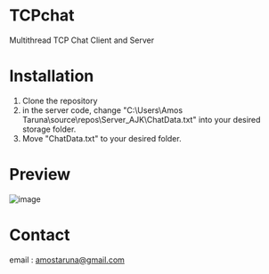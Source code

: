 # TCPchat
Multithread TCP Chat Client and Server
# Installation
1. Clone the repository
2. in the server code, change "C:\Users\Amos Taruna\source\repos\Server_AJK\ChatData.txt" into your desired storage folder.
3. Move "ChatData.txt" to your desired folder.
# Preview
![image](https://user-images.githubusercontent.com/64347680/124463240-cb570500-ddbc-11eb-8b8b-5b4e697a0525.png)
# Contact 
email : amostaruna@gmail.com
